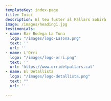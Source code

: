 ```yaml
---
templateKey: index-page
title: Inici
description: El teu fuster al Pallars Sobirà
image: /images/heading1.jpg
testimonials:
- name: Bar Bodega La Tona
  logo: "/images/logo-LaTona.png"
  text: ''
  url: ''
- name: L'Orri
  logo: "/images/logo-orri.png"
  text: ''
  url: 'https://www.orridelpallars.cat'
- name: El Detallista
  logo: "/images/logo-detallista.png"
  text: ""
  url: ''

---
```

